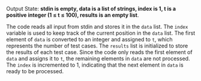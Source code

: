 Output State: **stdin is empty, data is a list of strings, index is 1, t is a positive integer (1 ≤ t ≤ 100), results is an empty list**.

The code reads all input from stdin and stores it in the `data` list. The `index` variable is used to keep track of the current position in the `data` list. The first element of `data` is converted to an integer and assigned to `t`, which represents the number of test cases. The `results` list is initialized to store the results of each test case. Since the code only reads the first element of `data` and assigns it to `t`, the remaining elements in `data` are not processed. The `index` is incremented to 1, indicating that the next element in `data` is ready to be processed.